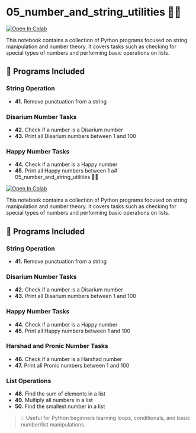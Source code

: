 # 05_number_and_string_utilities 🔢📝

[![Open In Colab](https://colab.research.google.com/assets/colab-badge.svg)](https://colab.research.google.com/drive/1_QbbN-HuXHXePXMfbcRxTlUkA_k6sWxB?usp=sharing)

This notebook contains a collection of Python programs focused on string manipulation and number theory. It covers tasks such as checking for special types of numbers and performing basic operations on lists.

## 📘 Programs Included

### String Operation
- **41.** Remove punctuation from a string

### Disarium Number Tasks
- **42.** Check if a number is a Disarium number
- **43.** Print all Disarium numbers between 1 and 100

### Happy Number Tasks
- **44.** Check if a number is a Happy number
- **45.** Print all Happy numbers between 1 a# 05_number_and_string_utilities 🔢📝

[![Open In Colab](https://colab.research.google.com/assets/colab-badge.svg)](https://colab.research.google.com/drive/your_colab_link_here)

This notebook contains a collection of Python programs focused on string manipulation and number theory. It covers tasks such as checking for special types of numbers and performing basic operations on lists.

## 📘 Programs Included

### String Operation
- **41.** Remove punctuation from a string

### Disarium Number Tasks
- **42.** Check if a number is a Disarium number
- **43.** Print all Disarium numbers between 1 and 100

### Happy Number Tasks
- **44.** Check if a number is a Happy number
- **45.** Print all Happy numbers between 1 and 100

### Harshad and Pronic Number Tasks
- **46.** Check if a number is a Harshad number
- **47.** Print all Pronic numbers between 1 and 100

### List Operations
- **48.** Find the sum of elements in a list
- **49.** Multiply all numbers in a list
- **50.** Find the smallest number in a list

> 💡 Useful for Python beginners learning loops, conditionals, and basic number/list manipulations.